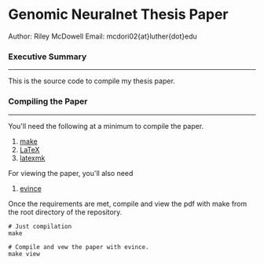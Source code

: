 # Genomic Neuralnet Thesis Paper #

Author: Riley McDowell
Email: mcdori02{at}luther{dot}edu

### Executive Summary ###
---

This is the source code to compile my thesis paper.

### Compiling the Paper ###
---
You'll need the following at a minimum to compile the paper.

1. [make](https://www.gnu.org/software/make/)
2. [LaTeX](https://www.latex-project.org/)
3. [latexmk](http://www.ctan.org/pkg/latexmk/)

For viewing the paper, you'll also need

1. [evince](https://wiki.gnome.org/Apps/Evince)

Once the requirements are met, compile and view the pdf with make
from the root directory of the repository.

```
# Just compilation
make 

# Compile and vew the paper with evince.
make view 
```
